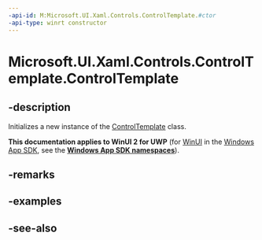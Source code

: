 ```yaml
---
-api-id: M:Microsoft.UI.Xaml.Controls.ControlTemplate.#ctor
-api-type: winrt constructor
---
```


<!-- Method syntax
public ControlTemplate()
-->

# Microsoft.UI.Xaml.Controls.ControlTemplate.ControlTemplate

## -description
Initializes a new instance of the [ControlTemplate](controltemplate.md) class.

**This documentation applies to WinUI 2 for UWP** (for [WinUI](/windows/apps/winui/winui3/) in the [Windows App SDK](/windows/apps/windows-app-sdk/), see the **[Windows App SDK namespaces](/windows/windows-app-sdk/api/winrt/)**).

## -remarks

## -examples

## -see-also
